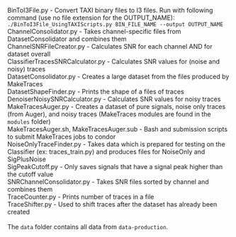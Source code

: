 BinToI3File.py - Convert TAXI binary files to I3 files. Run with following command (use no file extension for the OUTPUT_NAME): <br>
  `./BinToI3File_UsingTAXIScripts.py BIN_FILE_NAME --output OUTPUT_NAME` <br>
ChannelConsolidator.py - Takes channel-specific files from DatasetConsolidator and combines them <br>
ChannelSNRFileCreator.py - Calculates SNR for each channel AND for dataset overall <br>
ClassifierTracesSNRCalculator.py - Calculates SNR values for (noise and noisy) traces <br>
DatasetConsolidator.py - Creates a large dataset from the files produced by MakeTraces <br>
DatasetShapeFinder.py - Prints the shape of a files of traces <br>
DenoiserNoisySNRCalculator.py - Calculates SNR values for noisy traces <br>
MakeTracesAuger.py - Creates a dataset of pure signals, noise only traces (from Auger), and noisy traces (MakeTraces modules are found in the `modules` folder) <br>
MakeTracesAuger.sh, MakeTracesAuger.sub - Bash and submission scripts to submit MakeTraces jobs to condor <br>
NoiseOnlyTraceFinder.py - Takes data which is prepared for testing on the Classifier (ex: traces_train.py) and produces files for NoiseOnly and SigPlusNoise <br>
SigPeakCutoff.py - Only saves signals that have a signal peak higher than the cutoff value <br>
SNRChannelConsolidator.py - Takes SNR files sorted by channel and combines them <br>
TraceCounter.py - Prints number of traces in a file <br>
TraceShifter.py - Used to shift traces after the dataset has already been created <br>
<br>
The `data` folder contains all data from `data-production`.
